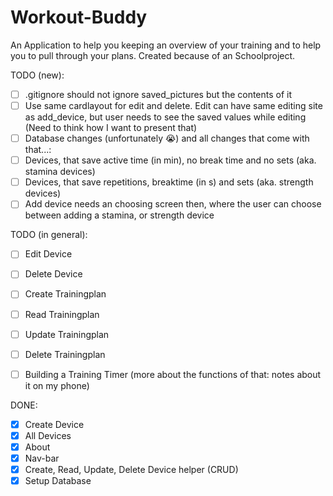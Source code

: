 # Workout-Buddy
An Application to help you keeping an overview of your training and to help you to pull through your plans.
Created because of an Schoolproject.

TODO (new):
- [ ] .gitignore should not ignore saved_pictures but the contents of it
- [ ] Use same cardlayout for edit and delete. Edit can have same editing site as add_device, but user needs to see the saved values while editing (Need to think how I want to present that)
- [ ] Database changes (unfortunately 😭) and all changes that come with that...:
- [ ] Devices, that save active time (in min), no break time and no sets (aka. stamina devices)
- [ ] Devices, that save repetitions, breaktime (in s) and sets (aka. strength devices)
- [ ] Add device needs an choosing screen then, where the user can choose between adding a stamina, or strength device

TODO (in general):
- [ ] Edit Device
- [ ] Delete Device
- [ ] Create Trainingplan
- [ ] Read Trainingplan
- [ ] Update Trainingplan
- [ ] Delete Trainingplan
- [ ] Building a Training Timer (more about the functions of that: notes about it on my phone)


DONE:
- [x] Create Device
- [x] All Devices
- [x] About
- [x] Nav-bar
- [x] Create, Read, Update, Delete Device helper (CRUD)
- [x] Setup Database
